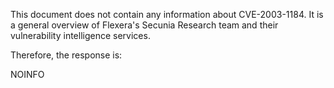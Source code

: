 This document does not contain any information about CVE-2003-1184. It is a general overview of Flexera's Secunia Research team and their vulnerability intelligence services.

Therefore, the response is:

NOINFO